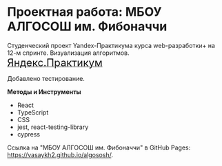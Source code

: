 # Проектная работа: МБОУ АЛГОСОШ им. Фибоначчи

Студенческий проект Yandex-Практикума курса web-разработки+ на 12-м спринте. Визуализация алгоритмов.
<a  href="https://practicum.yandex.ru/learn/web-plus/courses/429f9fe8-3ca9-4a68-8c93-a25a550591e8/sprints/127473/topics/4363ae5f-2d7d-4931-bc29-a5a15d997a60/lessons/7cb91633-ae85-4937-8545-36c26b4ef5b5/"  target="_blank"> <font size="5"> Яндекс.Практикум</font> </a>

Добавлено тестирование.

**Методы и Инструменты**

- React
- TypeScript
- CSS
- jest, react-testing-library
- cypress

Ссылка на "МБОУ АЛГОСОШ им. Фибоначчи" в GitHub Pages: https://vasaykh2.github.io/algososh/.
 
